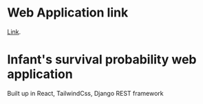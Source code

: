 # Web Application link
[Link](https://infant-front.herokuapp.com/).

# Infant's survival probability web application
Built up in React, TailwindCss, Django REST framework